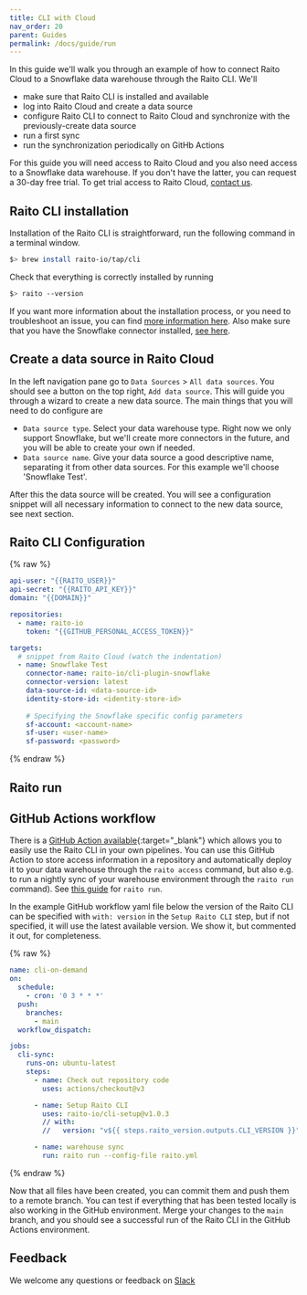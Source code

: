 ```yaml
---
title: CLI with Cloud
nav_order: 20
parent: Guides
permalink: /docs/guide/run
---
```


In this guide we'll walk you through an example of how to connect Raito Cloud to a Snowflake data warehouse through the Raito CLI. We'll 
- make sure that Raito CLI is installed and available
- log into Raito Cloud and create a data source
- configure Raito CLI to connect to Raito Cloud and synchronize with the previously-create data source
- run a first sync
- run the synchronization periodically on GitHb Actions
  
For this guide you will need access to Raito Cloud and you also need access to a Snowflake data warehouse. 
If you don't have the latter, you can request a 30-day free trial. To get trial access to Raito Cloud, [contact us](https://www.raito.io). 


## Raito CLI installation

Installation of the Raito CLI is straightforward, run the following command in a terminal window.
```bash
$> brew install raito-io/tap/cli
```

Check that everything is correctly installed by running
```bash
$> raito --version
```

If you want more information about the installation process, or you need to troubleshoot an issue, you can find [more information here](/cli/installation). Also make sure that you have the Snowflake connector installed, [see here](/cli/installation#-to-a-data-source). 

## Create a data source in Raito Cloud

In the left navigation pane go to `Data Sources` > `All data sources`. You should see a button on the top right, `Add data source`. This will guide you through a wizard to create a new data source. The main things that you will need to do configure are 

* `Data source type`. Select your data warehouse type. Right now we only support Snowflake, but we'll create more connectors in the future, and you will be able to create your own if needed. 
* `Data source name`. Give your data source a good descriptive name, separating it from other data sources. For this example we'll choose 'Snowflake Test'. 

After this the data source will be created. You will see a configuration snippet will all necessary information to connect to the new data source, see next section. 

## Raito CLI Configuration

{% raw %}
```yaml
api-user: "{{RAITO_USER}}"
api-secret: "{{RAITO_API_KEY}}"
domain: "{{DOMAIN}}"

repositories:
  - name: raito-io
    token: "{{GITHUB_PERSONAL_ACCESS_TOKEN}}"

targets:
  # snippet from Raito Cloud (watch the indentation)
  - name: Snowflake Test 
    connector-name: raito-io/cli-plugin-snowflake
    connector-version: latest
    data-source-id: <data-source-id>
    identity-store-id: <identity-store-id>
    
    # Specifying the Snowflake specific config parameters
    sf-account: <account-name>
    sf-user: <user-name>
    sf-password: <password>
```
{% endraw %}


## Raito run

## GitHub Actions workflow

There is a [GitHub Action available](https://github.com/raito-io/cli-setup){:target="_blank"} which allows you to easily use the Raito CLI in your own pipelines. You can use this GitHub Action to
store access information in a repository and automatically deploy it to your data warehouse through the `raito access` command, but also e.g. to run a nightly sync of your warehouse environment through the `raito run` command). See [this guide](/guide/run) for `raito run`. 

In the example GitHub workflow yaml file below the version of the Raito CLI can be specified with `with: version` in the `Setup Raito CLI` step, but if not specified, it will use the latest available version. We show it, but commented it out, for completeness. 

{% raw %}
```yaml
name: cli-on-demand
on: 
  schedule:    
    - cron: '0 3 * * *'
  push:
    branches:
      - main
  workflow_dispatch:

jobs:
  cli-sync:
    runs-on: ubuntu-latest
    steps:
      - name: Check out repository code
        uses: actions/checkout@v3

      - name: Setup Raito CLI
        uses: raito-io/cli-setup@v1.0.3
        // with:
        //   version: "v${{ steps.raito_version.outputs.CLI_VERSION }}"

      - name: warehouse sync 
        run: raito run --config-file raito.yml
``` 
{% endraw %}

Now that all files have been created, you can commit them and push them to a remote branch. You can test if everything that has been tested locally is also working in the GitHub environment. Merge your changes to the `main` branch, and you should see a successful run of the Raito CLI in the GitHub Actions environment. 

## Feedback 

We welcome any questions or feedback on [Slack](https://raitocommunity.slack.com)